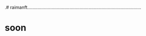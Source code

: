 .# raimanft.........................................................................................
# soon
